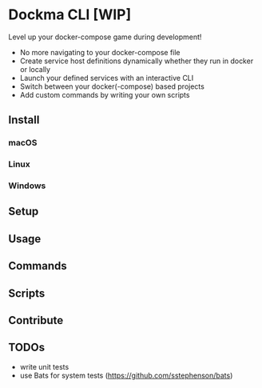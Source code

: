 # Dockma CLI [WIP]

Level up your docker-compose game during development!

- No more navigating to your docker-compose file
- Create service host definitions dynamically whether they run in docker or locally
- Launch your defined services with an interactive CLI
- Switch between your docker(-compose) based projects
- Add custom commands by writing your own scripts

## Install

### macOS

### Linux

### Windows

## Setup

## Usage

## Commands

## Scripts

## Contribute

## TODOs

- write unit tests
- use Bats for system tests (https://github.com/sstephenson/bats)
